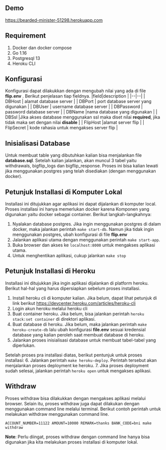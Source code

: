 ## Demo
https://bearded-minister-51298.herokuapp.com
## Requirement
1. Docker dan docker compose
2. Go 1.16
3. Postgresql 13
4. Heroku CLI

## Konfigurasi
Konfigurasi dapat dilakukkan dengan mengubah nilai yang ada di file **flip.env** . Berikut penjelasan tiap fieldnya.
|field|description  |
|--|--|
| DBHost | alamat database server |
| DBPort | port database server yang digunakan |
| DBUser | username database server |
| DBPassword | password database server |
| DBName |nama database yang digunakan  |
| DBSsl |Jika akses database menggunakan ssl maka diset nilai **required**, jika tidak maka set dengan nilai **disable**   |
| FlipHost |alamat server flip  |
| FlipSecret | kode rahasia untuk mengakses server flip |

## Inisialisasi Database
Untuk membuat table yang dibutuhkan kalian bisa menjalankan file **database.sql**. Setelah kalian jalankan, akan muncul 3 tabel yaitu withdrawals, bigflip_logs dan bigflip_response. Proses ini bisa kalian lewati jika menggunakan postgres yang telah disediakan (dengan menggunakan docker).

## Petunjuk Installasi di Komputer Lokal
Installasi ini ditujukkan agar aplikasi ini dapat dijalankan di komputer local. Proses installasi ini hanya memerlukan docker karena Komponen yang digunakan yaitu docker sebagai container. Berikut langkah-langkahnya:
1. Nyalakan database postgres. Jika ingin menggunakan postgres di dalam docker, maka jalankan perintah `make start-db`. Namun jika tidak ingin menggunakan postgres, ubah konfigurasi di file **flip.env**
2. Jalankan aplikasi utama dengan menggunakan perintah `make start-app`.
3. Buka browser dan akses ke `localhost:8000` untuk mengakses aplikasi utama.
4. Untuk menghentikan aplikasi, cukup jalankan `make stop`

## Petunjuk Installasi di Heroku
Installasi ini ditujukkan jika ingin aplikasi dijalankan di platform heroku. Berikut hal-hal yang harus dipersiapkan sebelum proses installasi.
1. Install heroku cli di komputer kalian. Jika belum, dapat lihat petunjuk di link berikut https://devcenter.heroku.com/articles/heroku-cli
2. Login akun heroku melalui heroku cli
3. Buat container heroku. Jika belum, bisa jalankan perintah `heroku stack:set container` di direktori aplikasi.
4. Buat database di heroku. Jika belum, maka jalankan perintah `make heroku-create-db` lalu ubah konfigurasi **file.env** sesuai kredensial database yang kalian peroleh saat membuat database di heroku.
5. Jalankan proses inisialisasi database untuk membuat tabel-tabel yang diperlukan.

Setelah proses pra installasi diatas, berikut pentunjuk untuk proses installasi:
6.  Jalankan perintah `make heroku-deploy`. Perintah tersebut akan menjalankan proses deployment ke heroku.
7. Jika proses deployment sudah selesai, jalankan perintah `heroku open` untuk mengakses aplikasi.

## Withdraw
Proses withdraw bisa dilakukkan dengan mengakses aplikasi melalui browser. Selain itu, proses withdraw juga dapat dilakukan dengan menggunakan command line melalui terminal. Berikut contoh perintah untuk melakukan withdraw menggunakan command line.

    ACCOUNT_NUMBER=11122 AMOUNT=10000 REMARK=thanks BANK_CODE=bni make withdraw
**Note**: Perlu diingat, proses withdraw dengan command line hanya bisa digunakan jika kita melakukan proses installasi di komputer lokal.

